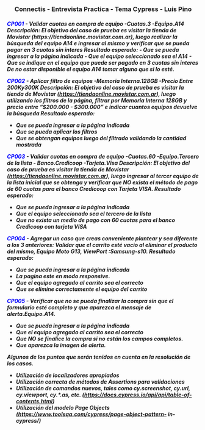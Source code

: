 <h3 align="center">Connectis - Entrevista Practica - Tema Cypress - Luis Pino</h3>
<h5 align="left">
<span style="color:blue">CP001</span> - Validar cuotas en compra de equipo -Cuotas.3 -Equipo.A14
Descripción: El objetivo del caso de prueba es visitar la tienda de Movistar
(https://tiendaonline.movistar.com.ar), luego realizar la búsqueda del equipo A14 e ingresar al
mismo y verificar que se pueda pagar en 3 cuotas sin interes
Resultado esperado:
- Que se pueda ingresar a la página indicada
- Que el equipo seleccionado sea el A14
- Que se indique en el equipo que puede ser pagado en 3 cuotas sin interes
De no estar disponible el equipo A14 tomar alguno que si lo esté.


<span style="color:blue">CP002</span> - Aplicar filtro de equipos -Memoria Interna.128GB -Precio Entre 200Ky300K
Descripción: El objetivo del caso de prueba es visitar la tienda de Movistar
(https://tiendaonline.movistar.com.ar), luego utilizando los filtros de la página, filtrar por
Memoria Interna 128GB y precio entre “$200.000 - $300.000” e indicar cuantos equipos
devuelve la búsqueda
Resultado esperado:
- Que se pueda ingresar a la página indicada
- Que se pueda aplicar los filtros
- Que se obtengan equipos luego del filtrado validando la cantidad mostrada


<span style="color:blue">CP003</span> - Validar cuotas en compra de equipo -Cuotas.60 -Equipo.Tercero de la lista -
Banco.Credicoop -Tarjeta.Visa
Descripción: El objetivo del caso de prueba es visitar la tienda de Movistar
(https://tiendaonline.movistar.com.ar), luego ingresar al tercer equipo de la lista inicial que se
obtenga y verificar que NO exista el método de pago de 60 cuotas para el banco Credicoop con
Tarjeta VISA.
Resultado esperado:
- Que se pueda ingresar a la página indicada
- Que el equipo seleccionado sea el tercero de la lista
- Que no exista un medio de pago con 60 cuotas para el banco Credicoop con tarjeta
VISA


<span style="color:blue">CP004</span> - Agregar un caso que creas conveniente plantear y sea diferente a los 3 anteriores: 
Validar que el carrito esté vacio al eliminar el producto del mismo, Equipo Moto G13, ViewPort :Samsung-s10. 
Resultado esperado:
- Que se pueda ingresar a la página indicada
- La pagina este en modo responsive.
- Que el equipo agregado al carrito sea el correcto
- Que se elimine correctamente el equipo del carrito


<span style="color:blue">CP005</span> - Verificar que no se pueda finalizar la compra sin que el formulario esté completo y que aparezca el mensaje de alerta.Equipo.A14.
- Que se pueda ingresar a la página indicada
- Que el equipo agregado al carrito sea el correcto
- Que NO se finalice la compra si no están los campos completos.
- Que aparezca la imagen de alerta.


Algunos de los puntos que serán tenidos en cuenta en la resolución de los casos.
- Utilización de localizadores apropiados
- Utilización correcta de métodos de Assertions para validaciones
- Utilización de comandos nuevos, tales como cy.screenshot, cy.url, cy.viewport, cy.*.as, etc.
(https://docs.cypress.io/api/api/table-of-contents.html)
- Utilización del modelo Page Objects (https://www.toolsqa.com/cypress/page-object-pattern-
in-cypress/)
</h5>
